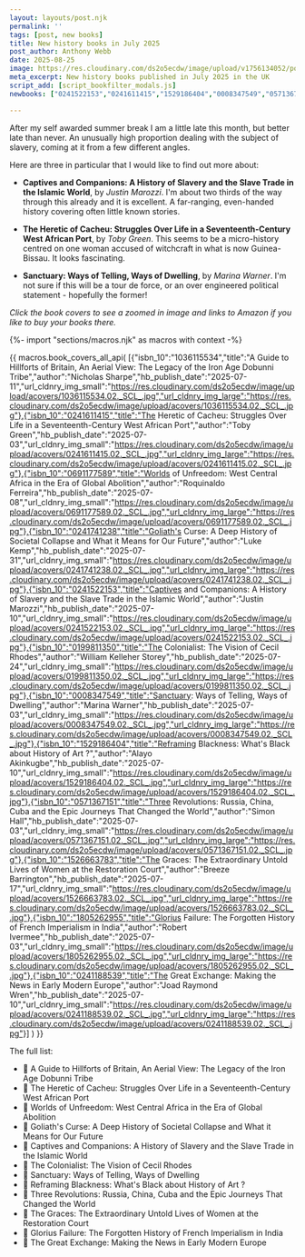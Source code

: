 ```yaml
---
layout: layouts/post.njk
permalink: ''
tags: [post, new books]
title: New history books in July 2025
post_author: Anthony Webb
date: 2025-08-25
image: https://res.cloudinary.com/ds2o5ecdw/image/upload/v1756134052/posts/July2025_newhistorybooks.jpg
meta_excerpt: New history books published in July 2025 in the UK
script_add: [script_bookfilter_modals.js]
newbooks: ["0241522153","0241611415","1529186404","0008347549","0571367151","1036115534"]

---
```

After my self awarded summer break I am a little late this month, but better late than never. An unusually high proportion dealing with the subject of slavery, coming at it from a few different angles.

Here are three in particular that I would like to find out more about:

- __Captives and Companions: A History of Slavery and the Slave Trade in the Islamic World__, by _Justin Marozzi_. I'm about two thirds of the way through this already and it is excellent. A far-ranging, even-handed history covering often little known stories.

- __The Heretic of Cacheu: Struggles Over Life in a Seventeenth-Century West African Port__, by _Toby Green_. This seems to be a micro-history centred on one woman accused of witchcraft in what is now Guinea-Bissau. It looks fascinating.

- __Sanctuary: Ways of Telling, Ways of Dwelling__, by _Marina Warner_. I'm not sure if this will be a tour de force, or an over engineered political statement - hopefully the former!

_Click the book covers to see a zoomed in image and links to Amazon if you like to buy your books there._

{%- import "sections/macros.njk" as macros with context -%}

{{ macros.book_covers_all_api(
[{"isbn_10":"1036115534","title":"A Guide to Hillforts of Britain, An Aerial View: The Legacy of the Iron Age Dobunni Tribe","author":"Nicholas Sharpe","hb_publish_date":"2025-07-11","url_cldnry_img_small":"https://res.cloudinary.com/ds2o5ecdw/image/upload/acovers/1036115534.02._SCL_.jpg","url_cldnry_img_large":"https://res.cloudinary.com/ds2o5ecdw/image/upload/acovers/1036115534.02._SCL_.jpg"},{"isbn_10":"0241611415","title":"The Heretic of Cacheu: Struggles Over Life in a Seventeenth-Century West African Port","author":"Toby Green","hb_publish_date":"2025-07-03","url_cldnry_img_small":"https://res.cloudinary.com/ds2o5ecdw/image/upload/acovers/0241611415.02._SCL_.jpg","url_cldnry_img_large":"https://res.cloudinary.com/ds2o5ecdw/image/upload/acovers/0241611415.02._SCL_.jpg"},{"isbn_10":"0691177589","title":"Worlds of Unfreedom: West Central Africa in the Era of Global Abolition","author":"Roquinaldo Ferreira","hb_publish_date":"2025-07-08","url_cldnry_img_small":"https://res.cloudinary.com/ds2o5ecdw/image/upload/acovers/0691177589.02._SCL_.jpg","url_cldnry_img_large":"https://res.cloudinary.com/ds2o5ecdw/image/upload/acovers/0691177589.02._SCL_.jpg"},{"isbn_10":"0241741238","title":"Goliath's Curse: A Deep History of Societal Collapse and What it Means for Our Future","author":"Luke Kemp","hb_publish_date":"2025-07-31","url_cldnry_img_small":"https://res.cloudinary.com/ds2o5ecdw/image/upload/acovers/0241741238.02._SCL_.jpg","url_cldnry_img_large":"https://res.cloudinary.com/ds2o5ecdw/image/upload/acovers/0241741238.02._SCL_.jpg"},{"isbn_10":"0241522153","title":"Captives and Companions: A History of Slavery and the Slave Trade in the Islamic World","author":"Justin Marozzi","hb_publish_date":"2025-07-10","url_cldnry_img_small":"https://res.cloudinary.com/ds2o5ecdw/image/upload/acovers/0241522153.02._SCL_.jpg","url_cldnry_img_large":"https://res.cloudinary.com/ds2o5ecdw/image/upload/acovers/0241522153.02._SCL_.jpg"},{"isbn_10":"0199811350","title":"The Colonialist: The Vision of Cecil Rhodes","author":"William Kelleher Storey","hb_publish_date":"2025-07-24","url_cldnry_img_small":"https://res.cloudinary.com/ds2o5ecdw/image/upload/acovers/0199811350.02._SCL_.jpg","url_cldnry_img_large":"https://res.cloudinary.com/ds2o5ecdw/image/upload/acovers/0199811350.02._SCL_.jpg"},{"isbn_10":"0008347549","title":"Sanctuary: Ways of Telling, Ways of Dwelling","author":"Marina Warner","hb_publish_date":"2025-07-03","url_cldnry_img_small":"https://res.cloudinary.com/ds2o5ecdw/image/upload/acovers/0008347549.02._SCL_.jpg","url_cldnry_img_large":"https://res.cloudinary.com/ds2o5ecdw/image/upload/acovers/0008347549.02._SCL_.jpg"},{"isbn_10":"1529186404","title":"Reframing Blackness: What's Black about History of Art ?","author":"Alayo Akinkugbe","hb_publish_date":"2025-07-10","url_cldnry_img_small":"https://res.cloudinary.com/ds2o5ecdw/image/upload/acovers/1529186404.02._SCL_.jpg","url_cldnry_img_large":"https://res.cloudinary.com/ds2o5ecdw/image/upload/acovers/1529186404.02._SCL_.jpg"},{"isbn_10":"0571367151","title":"Three Revolutions: Russia, China, Cuba and the Epic Journeys That Changed the World","author":"Simon Hall","hb_publish_date":"2025-07-03","url_cldnry_img_small":"https://res.cloudinary.com/ds2o5ecdw/image/upload/acovers/0571367151.02._SCL_.jpg","url_cldnry_img_large":"https://res.cloudinary.com/ds2o5ecdw/image/upload/acovers/0571367151.02._SCL_.jpg"},{"isbn_10":"1526663783","title":"The Graces: The Extraordinary Untold Lives of Women at the Restoration Court","author":"Breeze Barrington","hb_publish_date":"2025-07-17","url_cldnry_img_small":"https://res.cloudinary.com/ds2o5ecdw/image/upload/acovers/1526663783.02._SCL_.jpg","url_cldnry_img_large":"https://res.cloudinary.com/ds2o5ecdw/image/upload/acovers/1526663783.02._SCL_.jpg"},{"isbn_10":"1805262955","title":"Glorius Failure: The Forgotten History of French Imperialism in India","author":"Robert Ivermee","hb_publish_date":"2025-07-03","url_cldnry_img_small":"https://res.cloudinary.com/ds2o5ecdw/image/upload/acovers/1805262955.02._SCL_.jpg","url_cldnry_img_large":"https://res.cloudinary.com/ds2o5ecdw/image/upload/acovers/1805262955.02._SCL_.jpg"},{"isbn_10":"0241188539","title":"The Great Exchange: Making the News in Early Modern Europe","author":"Joad Raymond Wren","hb_publish_date":"2025-07-10","url_cldnry_img_small":"https://res.cloudinary.com/ds2o5ecdw/image/upload/acovers/0241188539.02._SCL_.jpg","url_cldnry_img_large":"https://res.cloudinary.com/ds2o5ecdw/image/upload/acovers/0241188539.02._SCL_.jpg"}]
) }}

The full list:

- 📕 A Guide to Hillforts of Britain, An Aerial View: The Legacy of the Iron Age Dobunni Tribe
- 📘 The Heretic of Cacheu: Struggles Over Life in a Seventeenth-Century West African Port
- 📔 Worlds of Unfreedom: West Central Africa in the Era of Global Abolition
- 📗 Goliath's Curse: A Deep History of Societal Collapse and What it Means for Our Future
- 📙 Captives and Companions: A History of Slavery and the Slave Trade in the Islamic World
- 📓 The Colonialist: The Vision of Cecil Rhodes
- 📒 Sanctuary: Ways of Telling, Ways of Dwelling
- 📙 Reframing Blackness: What's Black about History of Art ?
- 📘 Three Revolutions: Russia, China, Cuba and the Epic Journeys That Changed the World
- 📔 The Graces: The Extraordinary Untold Lives of Women at the Restoration Court
- 📗 Glorius Failure: The Forgotten History of French Imperialism in India
- 📕 The Great Exchange: Making the News in Early Modern Europe